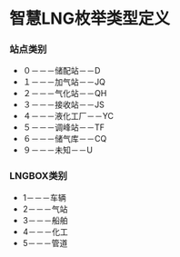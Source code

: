 # 智慧LNG枚举类型定义
### 站点类别

- ０－－－储配站－－D
- １－－－加气站－－JQ
- ２－－－气化站－－QH
- ３－－－接收站－－JS
- ４－－－液化工厂－－YC
- ５－－－调峰站－－TF
- ６－－－储气库－－CQ
- ９－－－未知－－U

### LNGBOX类别

- 1－－－车辆
- 2－－－气站
- 3－－－船舶
- 4－－－化工
- 5－－－管道